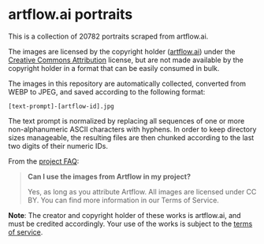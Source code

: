 # artflow.ai portraits

This is a collection of 20782 portraits scraped from artflow.ai.

The images are licensed by the copyright holder
([artflow.ai](https://artflow.ai/)) under the [Creative Commons
Attribution](https://creativecommons.org/licenses/by/4.0/) license, but are not
made available by the copyright holder in a format that can be easily consumed
in bulk.

The images in this repository are automatically collected, converted from WEBP
to JPEG, and saved according to the following format:

    [text-prompt]-[artflow-id].jpg

The text prompt is normalized by replacing all sequences of one or more
non-alphanumeric ASCII characters with hyphens. In order to keep directory sizes
manageable, the resulting files are then chunked according to the last two
digits of their numeric IDs.

From the [project FAQ](https://artflow.ai/about/):

> **Can I use the images from Artflow in my project?**
>
> Yes, as long as you attribute Artflow. All images are licensed under CC BY.
> You can find more information in our Terms of Service.

**Note**: The creator and copyright holder of these works is artflow.ai, and
must be credited accordingly. Your use of the works is subject to the [terms of
service](https://artflow.ai/about/#terms).
